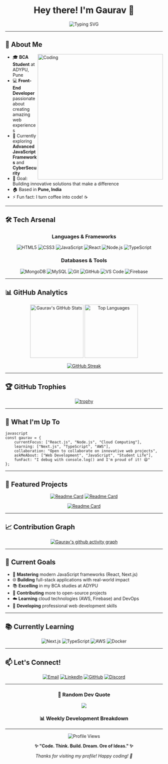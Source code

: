 <div align="center">
  
# Hey there! I'm Gaurav 👋

<img src="https://readme-typing-svg.herokuapp.com?font=Fira+Code&pause=1000&color=00D4FF&center=true&vCenter=true&width=435&lines=BCA+Student+%40+ADYPU;Web+Developer;Open+Source+Enthusiast;Always+Learning+New+Tech!" alt="Typing SVG" />

</div>

---

## 🚀 About Me

<img align="right" alt="Coding" width="400" src="https://cdn.dribbble.com/users/1162077/screenshots/3848914/programmer.gif">

- 🎓 **BCA Student** at ADYPU, Pune
- 💻 **Front-End Developer** passionate about creating amazing web experiences
- 🌱 Currently exploring **Advanced JavaScript Frameworks** and **CyberSecurity**
- 🎯 Goal: Building innovative solutions that make a difference
- 🏠 Based in **Pune, India**
- ⚡ Fun fact: I turn coffee into code! ☕️

---

## 🛠️ Tech Arsenal

<div align="center">

### Languages & Frameworks
![HTML5](https://img.shields.io/badge/HTML5-E34F26?style=for-the-badge&logo=html5&logoColor=white)
![CSS3](https://img.shields.io/badge/CSS3-1572B6?style=for-the-badge&logo=css3&logoColor=white)
![JavaScript](https://img.shields.io/badge/JavaScript-F7DF1E?style=for-the-badge&logo=javascript&logoColor=black)
![React](https://img.shields.io/badge/React-20232A?style=for-the-badge&logo=react&logoColor=61DAFB)
![Node.js](https://img.shields.io/badge/Node.js-43853D?style=for-the-badge&logo=node.js&logoColor=white)
![TypeScript](https://img.shields.io/badge/TypeScript-007ACC?style=for-the-badge&logo=typescript&logoColor=white)

### Databases & Tools
![MongoDB](https://img.shields.io/badge/MongoDB-4EA94B?style=for-the-badge&logo=mongodb&logoColor=white)
![MySQL](https://img.shields.io/badge/MySQL-00000F?style=for-the-badge&logo=mysql&logoColor=white)
![Git](https://img.shields.io/badge/Git-F05032?style=for-the-badge&logo=git&logoColor=white)
![GitHub](https://img.shields.io/badge/GitHub-100000?style=for-the-badge&logo=github&logoColor=white)
![VS Code](https://img.shields.io/badge/VS_Code-007ACC?style=for-the-badge&logo=visual-studio-code&logoColor=white)
![Firebase](https://img.shields.io/badge/Firebase-039BE5?style=for-the-badge&logo=Firebase&logoColor=white)

</div>

---

## 📊 GitHub Analytics

<div align="center">
  
<img height="170em" src="https://github-readme-stats.vercel.app/api?username=archduke1337&show_icons=true&theme=tokyonight&hide_border=true&count_private=true" alt="Gaurav's GitHub Stats"/>
<img height="170em" src="https://github-readme-stats.vercel.app/api/top-langs/?username=archduke1337&layout=compact&theme=tokyonight&hide_border=true" alt="Top Languages"/>

</div>

<div align="center">
  
[![GitHub Streak](https://github-readme-streak-stats.herokuapp.com?user=archduke1337&theme=tokyonight&hide_border=true)](https://git.io/streak-stats)

</div>

---

## 🏆 GitHub Trophies

<div align="center">
  
[![trophy](https://github-profile-trophy.vercel.app/?username=archduke1337&theme=tokyonight&no-frame=true&row=1&column=7)](https://github.com/ryo-ma/github-profile-trophy)

</div>

---

## 🌟 What I'm Up To

```
javascript
const gaurav = {
    currentFocus: ["React.js", "Node.js", "Cloud Computing"],
    learning: ["Next.js", "TypeScript", "AWS"],
    collaboration: "Open to collaborate on innovative web projects",
    askMeAbout: ["Web Development", "JavaScript", "Student Life"],
    funFact: "I debug with console.log() and I'm proud of it! 😄"
};
```

---

## 🚀 Featured Projects

<div align="center">

[![Readme Card](https://github-readme-stats.vercel.app/api/pin/?username=archduke1337&repo=SeekEngine&theme=tokyonight&hide_border=true)](https://github.com/archduke1337/SeekEngine)
[![Readme Card](https://github-readme-stats.vercel.app/api/pin/?username=archduke1337&repo=Gil&theme=tokyonight&hide_border=true)](https://github.com/archduke1337/Gil)

</div>

<div align="center">

[![Readme Card](https://github-readme-stats.vercel.app/api/pin/?username=archduke1337&repo=Ro0m&theme=tokyonight&hide_border=true)](https://github.com/archduke1337/Ro0m)

</div>

---

## 📈 Contribution Graph

<div align="center">
  
[![Gaurav's github activity graph](https://github-readme-activity-graph.vercel.app/graph?username=archduke1337&theme=tokyo-night&hide_border=true)](https://github.com/ashutosh00710/github-readme-activity-graph)

</div>

---

## 🎯 Current Goals

- 🚀 **Mastering** modern JavaScript frameworks (React, Next.js)
- 🌐 **Building** full-stack applications with real-world impact
- 📚 **Excelling** in my BCA studies at ADYPU
- 🤝 **Contributing** more to open-source projects
- ☁️ **Learning** cloud technologies (AWS, Firebase) and DevOps
- 💼 **Developing** professional web development skills

---

## 📚 Currently Learning

<div align="center">

![Next.js](https://img.shields.io/badge/Next.js-000000?style=for-the-badge&logo=next.js&logoColor=white)
![TypeScript](https://img.shields.io/badge/TypeScript-007ACC?style=for-the-badge&logo=typescript&logoColor=white)
![AWS](https://img.shields.io/badge/AWS-232F3E?style=for-the-badge&logo=amazon-aws&logoColor=white)
![Docker](https://img.shields.io/badge/Docker-2496ED?style=for-the-badge&logo=docker&logoColor=white)

</div>

---

## 📫 Let's Connect!

<div align="center">

[![Email](https://img.shields.io/badge/Email-D14836?style=for-the-badge&logo=gmail&logoColor=white)](mailto:gauravramyadav@gmail.com)
[![LinkedIn](https://img.shields.io/badge/LinkedIn-0077B5?style=for-the-badge&logo=linkedin&logoColor=white)](https://linkedin.com/in/gurvv)
[![GitHub](https://img.shields.io/badge/GitHub-100000?style=for-the-badge&logo=github&logoColor=white)](https://github.com/archduke1337)
[![Discord](https://img.shields.io/badge/Discord-7289DA?style=for-the-badge&logo=discord&logoColor=white)](https://discord.gg/)

</div>

---

<div align="center">
  
### 💭 Random Dev Quote
![](https://quotes-github-readme.vercel.app/api?type=horizontal&theme=tokyonight)

### 📊 Weekly Development Breakdown
<!--START_SECTION:waka-->
<!--END_SECTION:waka-->

---

<img src="https://komarev.com/ghpvc/?username=archduke1337&color=blueviolet&style=flat-square&label=Profile+Views" alt="Profile Views" />

**✨ "Code. Think. Build. Dream. Ore of Ideas." ✨**

*Thanks for visiting my profile! Happy coding! 🚀*

</div>
